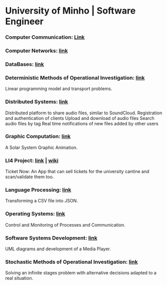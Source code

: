 # University of Minho | Software Engineer

### Computer Communication: [Link](https://github.com/SusanaMarques/UMINHO/tree/main/Computer%20Comunications)

### Computer Networks: [link](https://github.com/SusanaMarques/UMINHO/tree/main/Computer%20Networks)

### DataBases: [link](https://github.com/SusanaMarques/UMINHO/tree/main/DataBases)

### Deterministic Methods of Operational Investigation: [link](https://github.com/SusanaMarques/UMINHO/tree/main/Deterministic%20Methods%20of%20Operational%20Investigation) 
Linear programming model and transport problems.

### Distributed Systems: [link](https://github.com/SusanaMarques/UMINHO/tree/main/Distributed%20Systems) 
Distributed platform to share audio files, similar to SoundCloud.
Registration and authentication of clients
Upload and download of audio files
Search audio files by tag
Real time notifications of new files added by other users

### Graphic Computation: [link](https://github.com/SusanaMarques/UMINHO/tree/main/Graphic%20Computation) 
A Solar System Graphic Animation.

### LI4 Project: [link](https://github.com/SusanaMarques/UMINHO/tree/main/LI4%20Project) | [wiki](https://github.com/mariajbp/LI4/wiki) 
Ticket Now: An App that can sell tickets for the university cantine and scan/validate them too.

### Language Processing: [link](https://github.com/SusanaMarques/UMINHO/tree/main/Language%20Processing) 
Transforming a CSV file into JSON.

### Operating Systems: [link](https://github.com/SusanaMarques/UMINHO/tree/main/Operating%20Systems) 
Control and Monitoring of Processes and Communication.

### Software Systems Development: [link](https://github.com/SusanaMarques/UMINHO/tree/main/Software%20Systems%20Development) 
UML diagrams and development of a Media Player.

### Stochastic Methods of Operational Investigation: [link](https://github.com/SusanaMarques/UMINHO/tree/main/Stochastic%20Methods%20of%20Operational%20Investigation)
Solving an infinite stages problem with alternative decisions adapted to a real situation.


